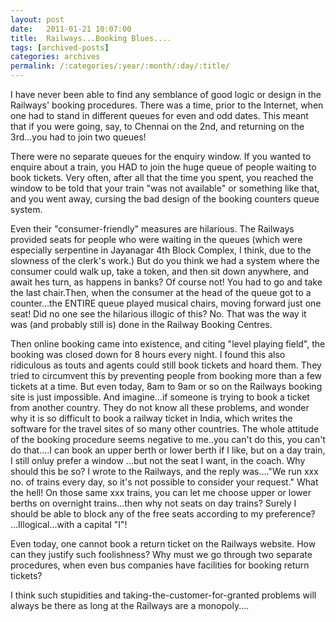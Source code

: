 ```yaml
---
layout: post
date:	2011-01-21 10:07:00
title:  Railways...Booking Blues....
tags: [archived-posts]
categories: archives
permalink: /:categories/:year/:month/:day/:title/
---
```

I have never been able to find any semblance of good logic or design in the Railways' booking procedures. There was a time, prior to the Internet, when one had to stand in different queues for even and odd dates. This meant that if you were going, say, to Chennai on the 2nd, and returning on the 3rd...you had to join two queues! 

There were no separate queues for the enquiry window. If you wanted to enquire about a train, you HAD to join the huge queue of people waiting to book tickets. Very often, after all that the time you spent, you reached the window to be told that your train "was not available" or something like that, and you went away, cursing the bad design of the booking counters queue system.

Even their "consumer-friendly" measures are hilarious. The Railways provided seats for people who were waiting in the queues (which were especially serpentine in Jayanagar 4th Block Complex, I think, due to the slowness of the clerk's work.) But do you think we had a system where the consumer could walk up, take a token, and then sit down anywhere, and await hes turn, as happens in banks? Of course not! You had to go and take the last chair.Then, when the consumer at the head of the queue got to a counter...the ENTIRE queue played musical chairs, moving forward just one seat! Did no one see the hilarious illogic of this? No. That was the way it was (and probably still is) done in the Railway Booking Centres. 

Then online booking came into existence, and citing "level playing field", the booking was closed down for 8 hours every night. I found this also ridiculous as touts and agents could still book tickets and hoard them. They tried to circumvent this by preventing people from booking more than a few tickets at a time. But even today, 8am to 9am or so on the Railways booking site is just impossible. And imagine...if someone is trying to book a ticket from another country. They do not know all these problems, and wonder why it is so difficult to book a railway ticket in India, which writes the software for the travel sites of so many other countries. The whole attitude of the booking procedure seems negative to me..you can't do this, you can't do that....I can book an upper berth or lower berth if I like, but on a day train, I still onluy prefer a window ...but not the seat I want, in the coach. Why should this be so? I wrote to the Railways, and the reply was...."We run xxx no. of trains every day, so it's not possible to consider your request." What the hell! On those same xxx trains, you can let me choose upper or lower berths on overnight trains...then why not seats on day trains? Surely I should be able to block any of the free seats according to my preference?
...Illogical...with a capital "I"!


Even today, one cannot book a return ticket on the Railways website. How can they justify such foolishness? Why must we go through two separate procedures, when even bus companies have facilities for booking return tickets?

I think such stupidities and taking-the-customer-for-granted problems will always be there as long at the Railways are a monopoly....
